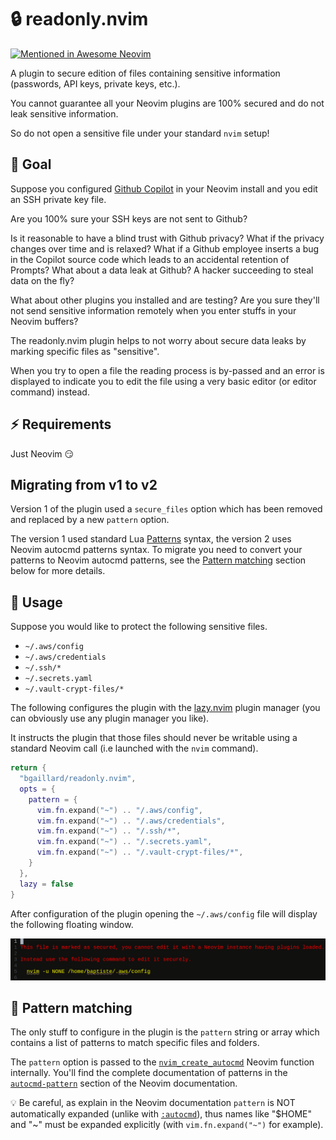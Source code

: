 # :lock: readonly.nvim

[![Mentioned in Awesome Neovim](https://awesome.re/mentioned-badge-flat.svg)](https://github.com/rockerBOO/awesome-neovim)

A plugin to secure edition of files containing sensitive information (passwords, API keys, private keys, etc.).

You cannot guarantee all your Neovim plugins are 100% secured and do not leak sensitive information. 

So do not open a sensitive file under your standard `nvim` setup!


## :rocket: Goal

Suppose you configured [Github Copilot](https://github.com/features/copilot) in your Neovim install and you edit an SSH private key file. 

Are you 100% sure your SSH keys are not sent to Github?

Is it reasonable to have a blind trust with Github privacy? What if the privacy changes over time and is relaxed? What if a Github employee inserts a bug in the Copilot source code which leads to an accidental retention of Prompts? What about a data leak at Github? A hacker succeeding to steal data on the fly?

What about other plugins you installed and are testing? Are you sure they'll not send sensitive information remotely when you enter stuffs in your Neovim buffers?

The readonly.nvim plugin helps to not worry about secure data leaks by marking specific files as "sensitive".

When you try to open a file the reading process is by-passed and an error is displayed to indicate you to edit the file using a very basic editor (or editor command) instead.


## :zap: Requirements

Just Neovim :smirk:


## Migrating from v1 to v2

Version 1 of the plugin used a `secure_files` option which has been removed and replaced by a new `pattern` option.

The version 1 used standard Lua [Patterns](https://www.lua.org/pil/20.2.html) syntax, the version 2 uses Neovim autocmd patterns syntax. To migrate you need to convert your patterns to Neovim autocmd patterns, see the [Pattern matching](#large_blue_diamond-pattern-matching) section below for more details.


## :pencil: Usage

Suppose you would like to protect the following sensitive files.

- `~/.aws/config`
- `~/.aws/credentials`
- `~/.ssh/*`
- `~/.secrets.yaml`
- `~/.vault-crypt-files/*`

The following configures the plugin with the [lazy.nvim](https://github.com/folke/lazy.nvim) plugin manager (you can obviously use any plugin manager you like). 

It instructs the plugin that those files should never be writable using a standard Neovim call (i.e launched with the `nvim` command).

```lua
return {
  "bgaillard/readonly.nvim",
  opts = {
    pattern = {
      vim.fn.expand("~") .. "/.aws/config",
      vim.fn.expand("~") .. "/.aws/credentials",
      vim.fn.expand("~") .. "/.ssh/*",
      vim.fn.expand("~") .. "/.secrets.yaml",
      vim.fn.expand("~") .. "/.vault-crypt-files/*",
    }
  },
  lazy = false
}
```

After configuration of the plugin opening the `~/.aws/config` file will display the following floating window.

![readonly.nvim buffer](doc/img/readonly.nvim-buffer.png "readonly.nvim buffer")


## :large_blue_diamond: Pattern matching

The only stuff to configure in the plugin is the `pattern` string or array which contains a list of patterns to match specific files and folders.

The `pattern` option is passed to the [`nvim_create_autocmd`](https://neovim.io/doc/user/api.html#nvim_create_autocmd()) Neovim function internally. You'll find the complete documentation of patterns in the [`autocmd-pattern`](https://neovim.io/doc/user/autocmd.html#autocmd-pattern) section of the Neovim documentation.

:bulb: Be careful, as explain in the Neovim documentation `pattern` is NOT automatically expanded (unlike with [`:autocmd`](https://neovim.io/doc/user/autocmd.html#%3Aautocmd)), thus names like "$HOME" and "~" must be expanded explicitly (with `vim.fn.expand("~")` for example).
